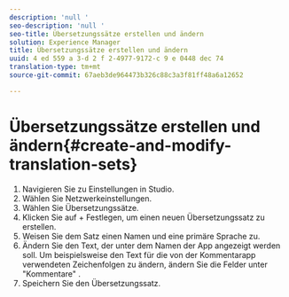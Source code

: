 ```yaml
---
description: 'null '
seo-description: 'null '
seo-title: Übersetzungssätze erstellen und ändern
solution: Experience Manager
title: Übersetzungssätze erstellen und ändern
uuid: 4 ed 559 a 3-d 2 f 2-4977-9172-c 9 e 0448 dec 74
translation-type: tm+mt
source-git-commit: 67aeb3de964473b326c88c3a3f81ff48a6a12652

---
```



# Übersetzungssätze erstellen und ändern{#create-and-modify-translation-sets}

1. Navigieren Sie zu Einstellungen in Studio.
1. Wählen Sie Netzwerkeinstellungen.
1. Wählen Sie Übersetzungssätze.
1. Klicken Sie auf + Festlegen, um einen neuen Übersetzungssatz zu erstellen.
1. Weisen Sie dem Satz einen Namen und eine primäre Sprache zu.
1. Ändern Sie den Text, der unter dem Namen der App angezeigt werden soll. Um beispielsweise den Text für die von der Kommentarapp verwendeten Zeichenfolgen zu ändern, ändern Sie die Felder unter &quot;Kommentare&quot; .
1. Speichern Sie den Übersetzungssatz.
